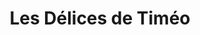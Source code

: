 ---
title: "Les Délices de Timéo"
url: /canet-en-roussillon/les-delices-de-timeo/
shop: boulangerie
---